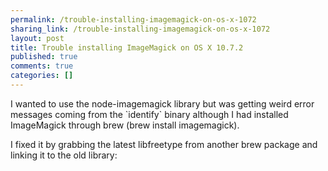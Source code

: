 ```yaml
---
permalink: /trouble-installing-imagemagick-on-os-x-1072
sharing_link: /trouble-installing-imagemagick-on-os-x-1072
layout: post
title: Trouble installing ImageMagick on OS X 10.7.2
published: true
comments: true
categories: []
---
```

<p>I wanted to use the node-imagemagick library but was getting weird error messages coming from the `identify` binary although I had installed ImageMagick through brew (brew install imagemagick).</p>
<script src="https://gist.github.com/3852226.js?file=bug"></script>
<p>I fixed it by grabbing the latest libfreetype from another brew package and linking it to the old library:</p>
<script src="https://gist.github.com/3852226.js?file=fix"></script>
